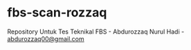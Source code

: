 # fbs-scan-rozzaq
Repository Untuk Tes Teknikal FBS - Abdurozzaq Nurul Hadi - abdurozzaq00@gmail.com
